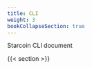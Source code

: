 ```yaml
---
title: CLI
weight: 3
bookCollapseSection: true
---
```


Starcoin CLI document

<!--more-->

{{< section >}}
